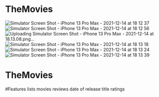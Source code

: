 # TheMovies
![Simulator Screen Shot - iPhone 13 Pro Max - 2021-12-14 at 18 12 37](https://user-images.githubusercontent.com/69602519/146047656-d6adefd9-2859-4cd3-a35e-3e837b3c1ef5.png)
![Simulator Screen Shot - iPhone 13 Pro Max - 2021-12-14 at 18 12 56](https://user-images.githubusercontent.com/69602519/146047663-b533d825-0dd0-407e-8be9-e9c2d438ffd7.png)
![Uploading Simulator Screen Shot - iPhone 13 Pro Max - 2021-12-14 at 18.13.08.png…]()
![Simulator Screen Shot - iPhone 13 Pro Max - 2021-12-14 at 18 13 18](https://user-images.githubusercontent.com/69602519/146047715-f374a570-b687-4d9d-bdb7-5e9ef7fa6d5a.png)
![Simulator Screen Shot - iPhone 13 Pro Max - 2021-12-14 at 18 13 24](https://user-images.githubusercontent.com/69602519/146047729-1bffb3cc-3d87-49e2-a82a-b141a1410922.png)
![Simulator Screen Shot - iPhone 13 Pro Max - 2021-12-14 at 18 13 39](https://user-images.githubusercontent.com/69602519/146047748-6634c781-f361-42c6-8dd1-6d7591f8da29.png)


# TheMovies

#Features
lists movies
reviews
date of release
title
ratings
